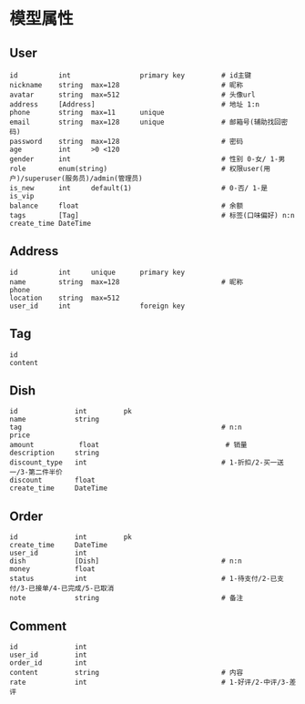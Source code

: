 # 模型属性

## User
    id          int                 primary key         # id主键
    nickname    string  max=128                         # 昵称
    avatar      string  max=512                         # 头像url
    address     [Address]                               # 地址 1:n
    phone       string  max=11      unique
    email       string  max=128     unique              # 邮箱号(辅助找回密码)
    password    string  max=128                         # 密码
    age         int     >0 <120                         
    gender      int                                     # 性别 0-女/ 1-男
    role        enum(string)                            # 权限user(用户)/superuser(服务员)/admin(管理员)
    is_new      int     default(1)                      # 0-否/ 1-是
    is_vip
    balance     float                                   # 余额
    tags        [Tag]                                   # 标签(口味偏好) n:n
    create_time DateTime


## Address
    id          int     unique      primary key
    name        string  max=128                         # 昵称
    phone
    location    string  max=512
    user_id     int                 foreign key

## Tag
    id
    content

## Dish
    id              int         pk
    name            string
    tag                                                 # n:n
    price
    amount           float                               # 销量
    description     string
    discount_type   int                                 # 1-折扣/2-买一送一/3-第二件半价
    discount        float
    create_time     DateTime

## Order
    id              int         pk
    create_time     DateTime
    user_id         int
    dish            [Dish]                              # n:n
    money           float
    status          int                                 # 1-待支付/2-已支付/3-已接单/4-已完成/5-已取消
    note            string                              # 备注

## Comment
    id              int
    user_id         int
    order_id        int
    content         string                              # 内容
    rate            int                                 # 1-好评/2-中评/3-差评
